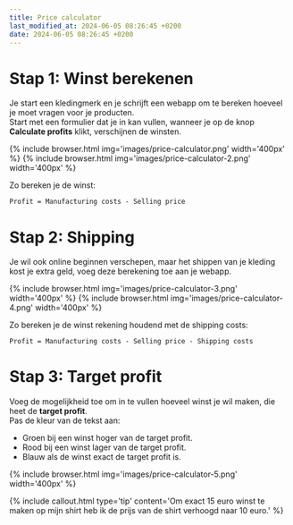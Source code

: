 ```yaml
---
title: Price calculator
last_modified_at: 2024-06-05 08:26:45 +0200
date: 2024-06-05 08:26:45 +0200
---
```


# Stap 1: Winst berekenen

Je start een kledingmerk en je schrijft een webapp om te bereken hoeveel je moet vragen voor je producten.  
Start met een formulier dat je in kan vullen, wanneer je op de knop **Calculate profits** klikt, verschijnen de winsten.

{% include browser.html img='images/price-calculator.png' width='400px' %}
{% include browser.html img='images/price-calculator-2.png' width='400px' %}

Zo bereken je de winst:
```
Profit = Manufacturing costs - Selling price
```

# Stap 2: Shipping

Je wil ook online beginnen verschepen, maar het shippen van je kleding kost je extra geld, voeg deze berekening toe aan je webapp.  

{% include browser.html img='images/price-calculator-3.png' width='400px' %}
{% include browser.html img='images/price-calculator-4.png' width='400px' %}

Zo bereken je de winst rekening houdend met de shipping costs:
```
Profit = Manufacturing costs - Selling price - Shipping costs
```

# Stap 3: Target profit

Voeg de mogelijkheid toe om in te vullen hoeveel winst je wil maken, die heet de **target profit**.  
Pas de kleur van de tekst aan:
- <span class="goodText">Groen</span> bij een winst <span class="goodText">hoger</span> van de target profit.
- <span class='badText'>Rood</span> bij een winst <span class='badText'>lager</span> van de target profit.
- <span class='blueText'>Blauw</span> als de winst <span class='blueText'>exact</span> de target profit is.

{% include browser.html img='images/price-calculator-5.png' width='400px' %}

{% include callout.html type='tip' content='Om exact 15 euro winst te maken op mijn shirt heb ik de prijs van de shirt verhoogd naar 10 euro.' %}
